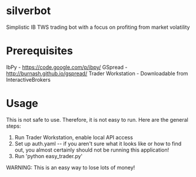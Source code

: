 silverbot
=========

Simplistic IB TWS trading bot with a focus on profiting from market volatility

Prerequisites
=============

IbPy - https://code.google.com/p/ibpy/
GSpread - http://burnash.github.io/gspread/
Trader Workstation - Downloadable from InteractiveBrokers

Usage
=====
This is not safe to use.  Therefore, it is not easy to run.  Here are the general steps:

1) Run Trader Workstation, enable local API access
2) Set up auth.yaml -- if you aren't sure what it looks like or how to find out, 
   you almost certainly should not be running this application!
3) Run 'python easy_trader.py'

WARNING: This is an easy way to lose lots of money!
